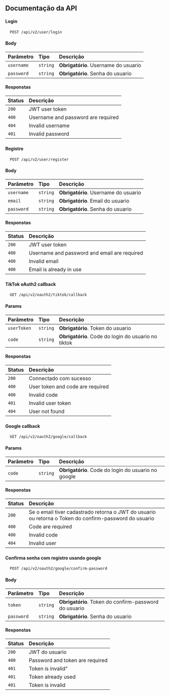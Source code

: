 
## Documentação da API

#### Login

```http
  POST /api/v2/user/login
```
#### Body

| Parâmetro   | Tipo       | Descrição                                   |
| :---------- | :--------- | :------------------------------------------ |
| `username`      | `string` | **Obrigatório**. Username do usuario |
| `password`      | `string` | **Obrigatório**. Senha do usuario |

#### Responstas

| Status      | Descrição                                          |
| :---------- | :------------------------------------------------- |
| `200`  | JWT user token |
| `400`  | Username and password are required |
| `404`  | Invalid username |
| `401`  | Invalid password |

###

#### Registro

```http
  POST /api/v2/user/register
```

#### Body

| Parâmetro   | Tipo       | Descrição                                   |
| :---------- | :--------- | :------------------------------------------ |
| `username`      | `string` | **Obrigatório**. Username do usuario |
| `email`      | `string` | **Obrigatório**. Email do usuario |
| `password`      | `string` | **Obrigatório**. Senha do usuario |

#### Responstas

| Status      | Descrição                                          |
| :---------- | :------------------------------------------------- |
| `200`  | JWT user token |
| `400`  | Username and password and email are required |
| `400`  | Invalid email |
| `400`  | Email is already in use |

###

#### TikTok oAuth2 callback

```http
  GET /api/v2/oauth2/tiktok/callback
```
#### Params

| Parâmetro   | Tipo       | Descrição                                   |
| :---------- | :--------- | :------------------------------------------ |
| `userToken`      | `string` | **Obrigatório**. Token do usuario |
| `code`      | `string` | **Obrigatório**. Code do login do usuario no tiktok |

#### Responstas

| Status      | Descrição                                          |
| :---------- | :------------------------------------------------- |
| `200`  | Connectado com sucesso |
| `400`  | User token and code are required |
| `400`  | Invalid code |
| `401`  | Invalid user token |
| `404`  | User not found |

###

#### Google callback

```http
  GET /api/v2/oauth2/google/callback
```

#### Params

| Parâmetro   | Tipo       | Descrição                                   |
| :---------- | :--------- | :------------------------------------------ |
| `code`      | `string` | **Obrigatório**. Code do login do usuario no google |

#### Responstas

| Status      | Descrição                                          |
| :---------- | :------------------------------------------------- |
| `200`  | Se o email tiver cadastrado retorna o JWT do usuario ou  retorna o Token do confirm-password do usuario |
| `400`  | Code are required |
| `400`  | Invalid code |
| `404`  | Invalid user |

###

#### Confirma senha com registro usando google

```http
  POST /api/v2/oauth2/google/confirm-password
```

#### Body

| Parâmetro   | Tipo       | Descrição                                   |
| :---------- | :--------- | :------------------------------------------ |
| `token`      | `string` | **Obrigatório**. Token do confirm-password do usuario |
| `password`      | `string` | **Obrigatório**. Senha do usuario |

#### Responstas

| Status      | Descrição                                          |
| :---------- | :------------------------------------------------- |
| `200`  | JWT do usuario |
| `400`  | Password and token are required |
| `401`  | Token is invalid" |
| `401`  | Token already used |
| `401`  | Token is invalid |

###